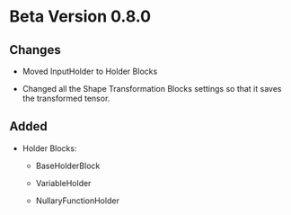 # Beta Version 0.8.0

## Changes

* Moved InputHolder to Holder Blocks

* Changed all the Shape Transformation Blocks settings so that it saves the transformed tensor.

## Added

* Holder Blocks:

  * BaseHolderBlock

  * VariableHolder

  * NullaryFunctionHolder
